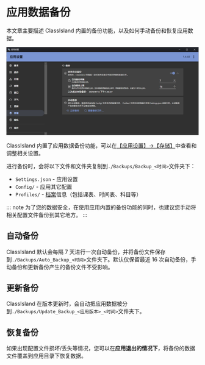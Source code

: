 # 应用数据备份

本文章主要描述 ClassIsland 内置的备份功能，以及如何手动备份和恢复应用数据。

![1724066299317](image/backup/1724066299317.png)

ClassIsland 内置了应用数据备份功能，可以在[【应用设置】->【存储】](classisland://app/settings/storage)中查看和调整相关设置。

进行备份时，会将以下文件和文件夹复制到`./Backups/Backup_<时间>`文件夹下：

- `Settings.json` - 应用设置
- `Config/` - 应用其它配置
- `Profiles/` - [档案](./profile/profile-settings-page.md)信息（包括课表、时间表、科目等）

::: note
为了您的数据安全，在使用应用内置的备份功能的同时，也建议您手动将相关配置文件备份到其它地方。
:::

## 自动备份

ClassIsland 默认会每隔 7 天进行一次自动备份，并将备份文件保存到`./Backups/Auto_Backup_<时间>`文件夹下。默认仅保留最近 16 次自动备份，手动备份和更新备份产生的备份文件不受影响。

## 更新备份

ClassIsland 在版本更新时，会自动把应用数据被分到`./Backups/Update_Backup_<应用版本>_<时间>`文件夹下。

## 恢复备份

如果出现配置文件损坏/丢失等情况，您可以在**应用退出的情况下**，将备份的数据文件覆盖到应用目录下恢复数据。
